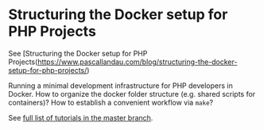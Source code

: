 # Structuring the Docker setup for PHP Projects
See [Structuring the Docker setup for PHP Projects(https://www.pascallandau.com/blog/structuring-the-docker-setup-for-php-projects/)

Running a minimal development infrastructure for PHP developers in Docker. How to organize the docker folder structure (e.g. shared scripts for containers)? 
How to establish a convenient workflow via `make`?

See [full list of tutorials in the master branch](https://github.m/paslandau/docker-php-tutorial#tutorials).